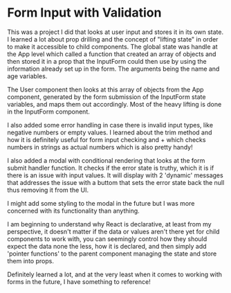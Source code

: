 
# Form Input with Validation

This was a project I did that looks at user input and stores it in its own state. I learned a lot about prop drilling and the concept of "lifting state" in order to make it accessible to child components. The global state was handle at the App level which called a function that created an array of objects and then stored it in a prop that the InputForm could then use by using the information already set up in the form. The arguments being the name and age variables.

The User component then looks at this array of objects from the App component, generated by the form submission of the InputForm state variables, and maps them out accordingly. Most of the heavy lifting is done in the InputForm component.


I also added some error handling in case there is invalid input types, like negative numbers or empty values. I learned about the trim method and how it is definitely useful for form input checking and + which checks numbers in strings as actual numbers which is also pretty handy!

I also added a modal with conditional rendering that looks at the form submit handler function. It checks if the error state is truthy, which it is if there is an issue with input values. It will display with 2 'dynamic' messages that addresses the issue with a buttom that sets the error state back the null thus removing it from the UI.

I might add some styling to the modal in the future but I was more concerned with its functionality than anything.

I am beginning to understand why React is declarative, at least from my perspective, it doesn't matter if the data or values aren't there yet for child components to work with, you can seemingly control how they should expect the data none the less, how it is declared, and then simply add 'pointer functions' to the parent component managing the state and store them into props.

Definitely learned a lot, and at the very least when it comes to working with forms in the future, I have something to reference!
